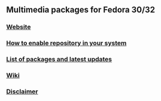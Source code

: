 ## **Multimedia packages for Fedora 30/32**

### [Website](https://unitedrpms.github.io/)

### [How to enable repository in your system](https://github.com/UnitedRPMs/WIKI/wiki/How-to-enable-the-UnitedRPMs-repository-in-your-system)

### [List of packages and latest updates](https://unitedrpms.sourceforge.io/x86_64/repoview/)

### [Wiki](https://github.com/UnitedRPMs/WIKI/wiki)

### [Disclaimer](https://github.com/UnitedRPMs/WIKI/wiki/Disclaimer)

